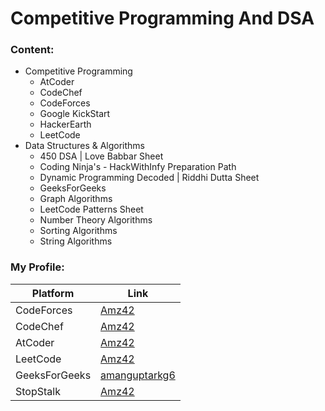 # Competitive Programming And DSA

### Content:
- Competitive Programming
    - AtCoder
    - CodeChef
    - CodeForces
    - Google KickStart
    - HackerEarth
    - LeetCode
- Data Structures & Algorithms
    - 450 DSA | Love Babbar Sheet
    - Coding Ninja's - HackWithInfy Preparation Path
    - Dynamic Programming Decoded | Riddhi Dutta Sheet
    - GeeksForGeeks
    - Graph Algorithms
    - LeetCode Patterns Sheet
    - Number Theory Algorithms
    - Sorting Algorithms
    - String Algorithms

### My Profile:
| Platform      | Link |
| ------        | ------ |
| CodeForces    | [Amz42](https://codeforces.com/profile/Amz42) |
| CodeChef      | [Amz42](https://www.codechef.com/users/amz42) |
| AtCoder       | [Amz42](https://atcoder.jp/users/Amz42) |
| LeetCode      | [Amz42](https://leetcode.com/Amz42/) |
| GeeksForGeeks | [amanguptarkg6](https://auth.geeksforgeeks.org/user/amanguptarkg6/profile) |
| StopStalk     | [Amz42](https://www.stopstalk.com/user/profile/Amz42) |